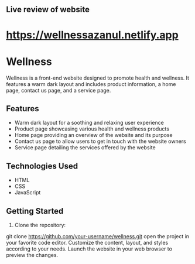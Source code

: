 ## Live review of website

# https://wellnessazanul.netlify.app
# Wellness

Wellness is a front-end website designed to promote health and wellness. It features a warm dark layout and includes product information, a home page, contact us page, and a service page.

## Features

- Warm dark layout for a soothing and relaxing user experience
- Product page showcasing various health and wellness products
- Home page providing an overview of the website and its purpose
- Contact us page to allow users to get in touch with the website owners
- Service page detailing the services offered by the website

## Technologies Used

- HTML
- CSS
- JavaScript

## Getting Started

1. Clone the repository:

  
git clone https://github.com/your-username/wellness.git
open the project in your favorite code editor.
Customize the content, layout, and styles according to your needs.
Launch the website in your web browser to preview the changes.
